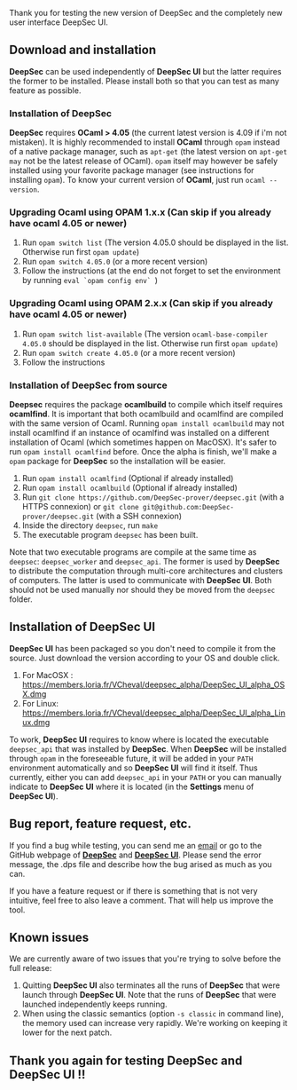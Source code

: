 Thank you for testing the new version of DeepSec and the completely new user interface DeepSec UI.

## Download and installation

**DeepSec** can be used independently of **DeepSec UI** but the latter requires the former to be installed.
Please install both so that you can test as many feature as possible.

### Installation of DeepSec

**DeepSec** requires **OCaml > 4.05** (the current latest version is 4.09 if i'm not mistaken).  It is highly recommended to install **OCaml** through `opam` instead of a native package manager, such as `apt-get` (the latest version on `apt-get may` not be the latest release of OCaml). `opam` itself may however be safely installed using your favorite package manager (see instructions for installing `opam`).
To know your current version of **OCaml**, just run `ocaml --version`.

### Upgrading Ocaml using OPAM 1.x.x (Can skip if you already have ocaml 4.05 or newer)

1. Run `opam switch list` (The version 4.05.0 should be displayed in the list. Otherwise run first `opam update`)
2. Run `opam switch 4.05.0` (or a more recent version)
3. Follow the instructions (at the end do not forget to set the environment by running ``eval `opam config env` ``)

### Upgrading Ocaml using OPAM 2.x.x (Can skip if you already have ocaml 4.05 or newer)

1. Run `opam switch list-available` (The version `ocaml-base-compiler 4.05.0` should be displayed in the list. Otherwise run first `opam update`)
2. Run `opam switch create 4.05.0` (or a more recent version)
3. Follow the instructions

### Installation of DeepSec from source

**Deepsec** requires the package **ocamlbuild** to compile which itself requires **ocamlfind**. It is important that both ocamlbuild and ocamlfind are compiled with the same version of Ocaml. Running `opam install ocamlbuild` may not install ocamlfind if an instance of ocamlfind was installed on a different installation of Ocaml (which sometimes happen on MacOSX). It's safer to run `opam install ocamlfind` before.
Once the alpha is finish, we'll make a `opam` package for **DeepSec** so the installation will be easier.

1. Run `opam install ocamlfind` (Optional if already installed)
2. Run `opam install ocamlbuild` (Optional if already installed)
3. Run `git clone https://github.com/DeepSec-prover/deepsec.git` (with a HTTPS connexion) or `git clone git@github.com:DeepSec-prover/deepsec.git` (with a SSH connexion)
4. Inside the directory `deepsec`, run `make`
5. The executable program `deepsec` has been built.

Note that two executable programs are compile at the same time as `deepsec`: `deepsec_worker` and `deepsec_api`. The former is used by **DeepSec** to distribute the computation through multi-core architectures and clusters of computers. The latter is used to communicate with **DeepSec UI**. Both should not be used manually nor should they be moved from the `deepsec` folder.

## Installation of DeepSec UI

**DeepSec UI** has been packaged so you don't need to compile it from the source. Just download the version according to your OS and double click.

1. For MacOSX : <https://members.loria.fr/VCheval/deepsec_alpha/DeepSec_UI_alpha_OSX.dmg>
2. For Linux: <https://members.loria.fr/VCheval/deepsec_alpha/DeepSec_UI_alpha_Linux.dmg>

To work, **DeepSec UI** requires to know where is located the executable `deepsec_api` that was installed by **DeepSec**. When **DeepSec** will be installed through `opam` in the foreseeable future, it will be added in your `PATH` environment automatically and so **DeepSec UI** will find it itself. Thus currently, either you can add `deepsec_api` in your `PATH` or you can manually indicate to **DeepSec UI** where it is located (in the **Settings** menu of **DeepSec UI**).


## Bug report, feature request, etc.

If you find a bug while testing, you can send me an [email](mailto:vincent.cheval@inria.fr) or go to the GitHub webpage of **[DeepSec](https://github.com/DeepSec-prover/deepsec/issues)** and **[DeepSec UI](https://github.com/DeepSec-prover/deepsec_ui/issues)**. Please send the error message, the .dps file and describe how the bug arised as much as you can.

If you have a feature request or if there is something that is not very intuitive, feel free to also leave a comment. That will help us improve the tool.


## Known issues

We are currently aware of two issues that you're trying to solve before the full release:
1. Quitting **DeepSec UI** also terminates all the runs of **DeepSec** that were launch through **DeepSec UI**. Note that the runs of **DeepSec** that were launched independently keeps running.
2. When using the classic semantics (option `-s classic` in command line), the memory used can increase very rapidly. We're working on keeping it lower for the next patch.

## Thank you again for testing DeepSec and DeepSec UI !!
